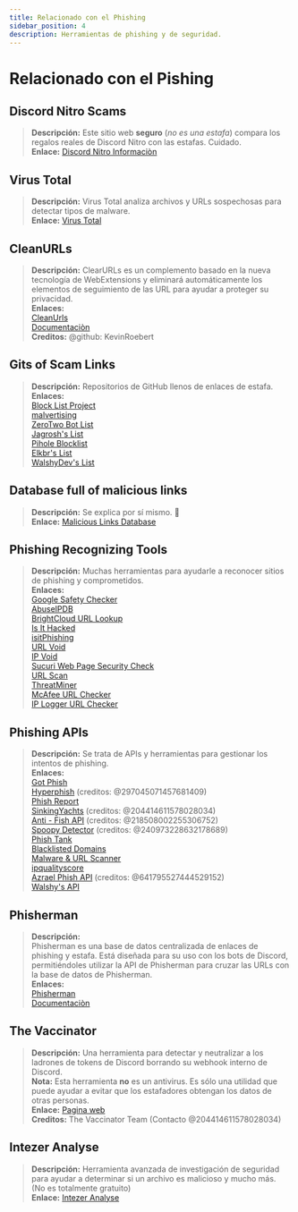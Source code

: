 ```yaml
---
title: Relacionado con el Phishing
sidebar_position: 4
description: Herramientas de phishing y de seguridad.
---
```


# Relacionado con el Pishing

## **Discord Nitro Scams**

> **Descripción:** Este sitio web **seguro** (*no es una estafa*) compara los regalos reales de Discord Nitro con las estafas. Cuidado.   <br/>
**Enlace:** [Discord Nitro Informaciòn](https://dicsord.gq/)

## **Virus Total**

> **Descripción:** Virus Total analiza archivos y URLs sospechosas para detectar tipos de malware.   <br/>
**Enlace:** [Virus Total](https://www.virustotal.com/gui/home/upload)

## **CleanURLs**

> **Descripción:** ClearURLs es un complemento basado en la nueva tecnología de WebExtensions y eliminará automáticamente los elementos de seguimiento de las URL para ayudar a proteger su privacidad.  <br/>
**Enlaces:**  <br/>
[CleanUrls](https://github.com/ClearURLs/Addon)  <br/>
[Documentaciòn](https://docs.clearurls.xyz/latest/)  <br/>
**Creditos:** @github: KevinRoebert

## **Gits of Scam Links**

> **Descripción:** Repositorios de GitHub llenos de enlaces de estafa.   <br/>
**Enlaces:**  
[Block List Project](https://blocklistproject.github.io/Lists/)   <br/>
[malvertising](https://github.com/D09r/malvertising/blob/master/scam-domains.csv)   <br/>
[ZeroTwo Bot List](https://github.com/ZeroTwo-Bot/anti-fish-lists/)   <br/>
[Jagrosh's List](https://github.com/jagrosh/Vortex/tree/master/lists)   <br/>
[Pihole Blocklist](https://github.com/mhhakim/pihole-blocklist/)   <br/>
[Elkbr's List](https://github.com/elbkr/bad-websites)  <br/>
[WalshyDev's List](https://github.com/WalshyDev/Discord-bad-domains/blob/main/bad-domains.json)

## **Database full of malicious links**

> **Descripción:** Se explica por sí mismo. 🔢   <br/>
**Enlace:** [Malicious Links Database](https://urlhaus.abuse.ch/browse/)

## **Phishing Recognizing Tools**

> **Descripción:** Muchas herramientas para ayudarle a reconocer sitios de phishing y comprometidos.  <br/>
**Enlaces:** <br/>
[Google Safety Checker](https://transparencyreport.google.com/safe-browsing/search)  <br/>
[AbuseIPDB](https://www.abuseipdb.com/)  <br/>
[BrightCloud URL Lookup](https://www.brightcloud.com/tools/url-ip-lookup.php)  <br/>
[Is It Hacked](https://www.isithacked.com/)  <br/>
[isitPhishing](https://isitphishing.org/) <br/>
[URL Void](https://www.urlvoid.com/)  <br/>
[IP Void](https://www.ipvoid.com/)  <br/>
[Sucuri Web Page Security Check](https://unmask.sucuri.net/security-report/)  <br/>
[URL Scan](https://urlscan.io/)  <br/>
[ThreatMiner](https://www.threatminer.org/)  <br/>
[McAfee URL Checker](https://www.trustedsource.org/)  <br/>
[IP Logger URL Checker](https://iplogger.com/url-checker)

## Phishing APIs

> **Descripción:** Se trata de APIs y herramientas para gestionar los intentos de phishing.   <br/>
**Enlaces:** <br/>
[Got Phish](http://gotphish.com/)   <br/>
[Hyperphish](https://api.hyperphish.com/docs) (creditos: @297045071457681409)   <br/>
[Phish Report](https://phish.report/)   <br/>
[SinkingYachts](https://phish.sinking.yachts/docs) (creditos: @204414611578028034)  <br/>
[Anti - Fish API](https://anti-fish.bitflow.dev/) (creditos: @218508002255306752)   <br/>
[Spoopy Detector](https://spoopy.oceanlord.me/) (creditos: @240973228632178689)   <br/>
[Phish Tank](https://phishtank.org/)   <br/>
[Blacklisted Domains](https://api.hyperphish.com/gimme-domains) <br/>
[Malware & URL Scanner](https://chrome.google.com/webstore/detail/malware-url-scanner/ianpniapgjchiheejeipopldaanbjicd) <br/>
[ipqualityscore](https://www.ipqualityscore.com/threat-feeds/malicious-url-scanner)  <br/>
[Azrael Phish API](https://phish.azrael.gg/) (creditos: @641795527444529152)  <br/>
[Walshy's API](https://bad-domains.walshy.dev/)

## **Phisherman**

> **Descripción:**   <br/>
Phisherman es una base de datos centralizada de enlaces de phishing y estafa. Está diseñada para su uso con los bots de Discord, permitiéndoles utilizar la API de Phisherman para cruzar las URLs con la base de datos de Phisherman.   <br/>
**Enlaces:**   <br/>
[Phisherman](https://phisherman.gg/)   <br/>
[Documentaciòn](https://docs.phisherman.gg/)

## **The Vaccinator**

> **Descripción:** Una herramienta para detectar y neutralizar a los ladrones de tokens de Discord borrando su webhook interno de Discord. <br/>
**Nota:** Esta herramienta **no** es un antivirus. Es sólo una utilidad que puede ayudar a evitar que los estafadores obtengan los datos de otras personas. <br/>
**Enlace:** [Pagina web](https://sketchy.tel/)  <br/>
**Creditos:** The Vaccinator Team (Contacto @204414611578028034)

## **Intezer Analyse**

> **Descripción:** Herramienta avanzada de investigación de seguridad para ayudar a determinar si un archivo es malicioso y mucho más. (No es totalmente gratuito) <br/>
**Enlace:** [Intezer Analyse](https://analyze.intezer.com/)
